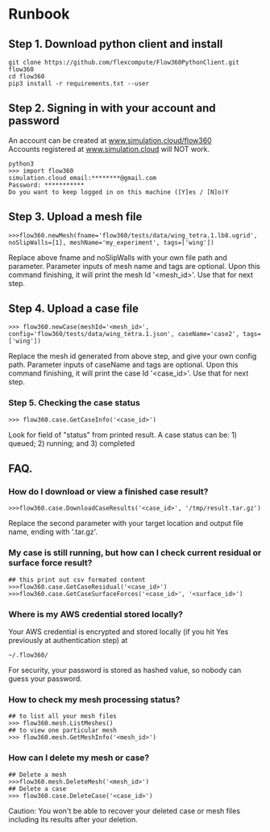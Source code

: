 # Runbook

## Step 1. Download python client and install

```
git clone https://github.com/flexcompute/Flow360PythonClient.git flow360
cd flow360
pip3 install -r requirements.txt --user
```

## Step 2. Signing in with your account and password
An account can be created at www.simulation.cloud/flow360  
Accounts registered at www.simulation.cloud will NOT work.
```
python3
>>> import flow360
simulation.cloud email:********@gmail.com
Password: ***********
Do you want to keep logged in on this machine ([Y]es / [N]o)Y
```

## Step 3. Upload a mesh file
```
>>>flow360.newMesh(fname='flow360/tests/data/wing_tetra.1.lb8.ugrid', noSlipWalls=[1], meshName='my_experiment', tags=['wing'])
```
Replace above fname and noSlipWalls with your own file path and parameter.
Parameter inputs of mesh name and tags are optional.
Upon this command finishing, it will print the mesh Id '<mesh_id>'. Use that for next step.

## Step 4. Upload a case file
```
>>> flow360.newCase(meshId='<mesh_id>', config='flow360/tests/data/wing_tetra.1.json', caseName='case2', tags=['wing'])
```
Replace the mesh id generated from above step, and give your own config path.
Parameter inputs of caseName and tags are optional.
Upon this command finishing, it will print the case Id '<case_id>'. Use that for next step.

### Step 5. Checking the case status
```
>>> flow360.case.GetCaseInfo('<case_id>')
```
Look for field of "status" from printed result. A case status can be: 1) queued; 2) running; and 3) completed

## FAQ.

### How do I download or view a finished case result?
```
>>>flow360.case.DownloadCaseResults('<case_id>', '/tmp/result.tar.gz')
```
Replace the second parameter with your target location and output file name, ending with '.tar.gz'.

### My case is still running, but how can I check current residual or surface force result?
```
## this print out csv formated content
>>>flow360.case.GetCaseResidual('<case_id>') 
>>>flow360.case.GetCaseSurfaceForces('<case_id>', '<surface_id>')
```

### Where is my AWS credential stored locally?
Your AWS credential is encrypted and stored locally (if you hit Yes previously at authentication step) at
```
~/.flow360/
```
For security, your password is stored as hashed value, so nobody can guess your password.

### How to check my mesh processing status?
```
## to list all your mesh files
>>> flow360.mesh.ListMeshes()
## to view one particular mesh
>>> flow360.mesh.GetMeshInfo('<mesh_id>')
```

### How can I delete my mesh or case?
```
## Delete a mesh
>>>flow360.mesh.DeleteMesh('<mesh_id>')
## Delete a case
>>> flow360.case.DeleteCase('<case_id>')
```
Caution: You won't be able to recover your deleted case or mesh files including its results after your deletion.
